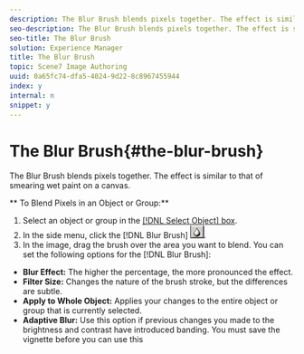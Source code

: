 ```yaml
---
description: The Blur Brush blends pixels together. The effect is similar to that of smearing wet paint on a canvas.
seo-description: The Blur Brush blends pixels together. The effect is similar to that of smearing wet paint on a canvas.
seo-title: The Blur Brush
solution: Experience Manager
title: The Blur Brush
topic: Scene7 Image Authoring
uuid: 0a65fc74-dfa5-4024-9d22-8c8967455944
index: y
internal: n
snippet: y
---
```


# The Blur Brush{#the-blur-brush}

The Blur Brush blends pixels together. The effect is similar to that of smearing wet paint on a canvas.

 ** To Blend Pixels in an Object or Group:** 

1. Select an object or group in the [ [!DNL Select Object] box](../../c-vat-gs/c-vat-sel-obj/c-vat-sel-object-box.md#concept-d127c6efaabd436a96c02f36a7bce6ac).
1. In the side menu, click the [!DNL Blur Brush] ![](assets/blur.png).
1. In the image, drag the brush over the area you want to blend.
You can set the following options for the [!DNL Blur Brush]:

* **Blur Effect:** The higher the percentage, the more pronounced the effect. 
* **Filter Size:** Changes the nature of the brush stroke, but the differences are subtle. 
* **Apply to Whole Object:** Applies your changes to the entire object or group that is currently selected. 
* **Adaptive Blur:** Use this option if previous changes you made to the brightness and contrast have introduced banding. You must save the vignette before you can use this

